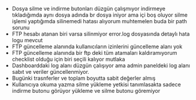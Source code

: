 - Dosya silme ve indirme butonları düzgün çalışmıyor indirmeye tıkladığımda aynı dosya adında br dosya iniyor ama içi boş oluyor silme işlemi yaptığımda silinemedi hatası alıyorum muhtemelen buda bir path sorunu
- FTP hesabı atanan biri varsa silinmiyor error.log dosyasında detaylı hata logu mevcut
- FTP güncelleme alanında kullanıcıların izinlerini güncelleme alanı yok
- FTP güncelleme alanında bir ftp deki tüm atamaları kaldıramıyorum checklist olduğu için biri seçili kalıyor mutlaka
- Dashboarddaki log alanı düzgün çalışıyor ama admin paneldeki log alanı sabıt ve veriler güncellenmiyor.
- Bugünki trasnferler ve toplam boyutta sabit değerler almış
- Kullanıcıya okuma yazma silme yükleme yetkisi tanımlasakta sadece indirme butonu görüyor yükleme ve silme butonu göremiyor
